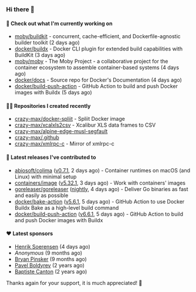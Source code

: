 ### Hi there 👋

#### 👷 Check out what I'm currently working on

- [moby/buildkit](https://github.com/moby/buildkit) - concurrent, cache-efficient, and Dockerfile-agnostic builder toolkit (2 days ago)
- [docker/buildx](https://github.com/docker/buildx) - Docker CLI plugin for extended build capabilities with BuildKit (3 days ago)
- [moby/moby](https://github.com/moby/moby) - The Moby Project - a collaborative project for the container ecosystem to assemble container-based systems (4 days ago)
- [docker/docs](https://github.com/docker/docs) - Source repo for Docker&#39;s Documentation (4 days ago)
- [docker/build-push-action](https://github.com/docker/build-push-action) - GitHub Action to build and push Docker images with Buildx (5 days ago)

#### 👨‍💻 Repositories I created recently

- [crazy-max/docker-spliit](https://github.com/crazy-max/docker-spliit) - Spliit Docker image
- [crazy-max/xcalxls2csv](https://github.com/crazy-max/xcalxls2csv) - Xcalibur XLS data frames to CSV
- [crazy-max/alpine-edge-musl-segfault](https://github.com/crazy-max/alpine-edge-musl-segfault)
- [crazy-max/.github](https://github.com/crazy-max/.github)
- [crazy-max/xmlrpc-c](https://github.com/crazy-max/xmlrpc-c) - Mirror of xmlrpc-c

#### 🚀 Latest releases I've contributed to

- [abiosoft/colima](https://github.com/abiosoft/colima) ([v0.7.1](https://github.com/abiosoft/colima/releases/tag/v0.7.1), 2 days ago) - Container runtimes on macOS (and Linux) with minimal setup
- [containers/image](https://github.com/containers/image) ([v5.32.1](https://github.com/containers/image/releases/tag/v5.32.1), 3 days ago) - Work with containers&#39; images
- [goreleaser/goreleaser](https://github.com/goreleaser/goreleaser) ([nightly](https://github.com/goreleaser/goreleaser/releases/tag/nightly), 4 days ago) - Deliver Go binaries as fast and easily as possible
- [docker/bake-action](https://github.com/docker/bake-action) ([v5.6.1](https://github.com/docker/bake-action/releases/tag/v5.6.1), 5 days ago) - GitHub Action to use Docker Buildx Bake as a high-level build command
- [docker/build-push-action](https://github.com/docker/build-push-action) ([v6.6.1](https://github.com/docker/build-push-action/releases/tag/v6.6.1), 5 days ago) - GitHub Action to build and push Docker images with Buildx

#### ❤️ Latest sponsors
- [Henrik Soerensen](https://github.com/hsoerensen) (4 days ago)
- _Anonymous_ (9 months ago)
- [Bryan Pinsker](https://github.com/BryanPinsker) (9 months ago)
- [Pavel Boldyrev](https://github.com/bpg) (2 years ago)
- [Baptiste Canton](https://github.com/batmac) (2 years ago)

Thanks again for your support, it is much appreciated! 🙏

